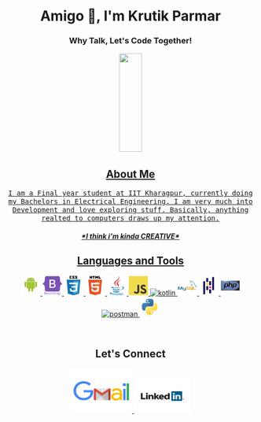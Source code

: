 <h1 align="center">Amigo 👋, I'm Krutik Parmar</h1>
<h3 align="center">Why Talk, Let's Code Together!</h3>

<p align="center"><img src="https://user-images.githubusercontent.com/72077012/198967100-a0f37deb-0388-45fa-8799-151340a83da7.png"  width="30%" height="200px">
</p>
<h2 align="center"><a href="krutikiitkgp.wixsite.com/krutik-parmar "> About Me</h2>
<p align="center"><samp>I am a Final year student at IIT Kharagpur, currently doing my Bachelors in Electrical Engineering.
  I am very much into Development and love exploring stuff. Basically, anything realted to computers draws up my attention.</samp><br></p>
  
 <h5 align="center"><i>*I think i'm kinda CREATIVE*</i></h5>


<h2 align="center">Languages and Tools</h2>
<p align="center"> <a href="https://developer.android.com" target="_blank" rel="noreferrer"> <img src="https://raw.githubusercontent.com/devicons/devicon/master/icons/android/android-original-wordmark.svg" alt="android" width="40" height="40"/> </a> <a href="https://getbootstrap.com" target="_blank" rel="noreferrer"> <img src="https://raw.githubusercontent.com/devicons/devicon/master/icons/bootstrap/bootstrap-plain-wordmark.svg" alt="bootstrap" width="40" height="40"/> </a> <a href="https://www.w3schools.com/css/" target="_blank" rel="noreferrer"> <img src="https://raw.githubusercontent.com/devicons/devicon/master/icons/css3/css3-original-wordmark.svg" alt="css3" width="40" height="40"/> </a> <a href="https://www.w3.org/html/" target="_blank" rel="noreferrer"> <img src="https://raw.githubusercontent.com/devicons/devicon/master/icons/html5/html5-original-wordmark.svg" alt="html5" width="40" height="40"/> </a> <a href="https://www.java.com" target="_blank" rel="noreferrer"> <img src="https://raw.githubusercontent.com/devicons/devicon/master/icons/java/java-original.svg" alt="java" width="40" height="40"/> </a> <a href="https://developer.mozilla.org/en-US/docs/Web/JavaScript" target="_blank" rel="noreferrer"> <img src="https://raw.githubusercontent.com/devicons/devicon/master/icons/javascript/javascript-original.svg" alt="javascript" width="40" height="40"/> </a> <a href="https://kotlinlang.org" target="_blank" rel="noreferrer"> <img src="https://www.vectorlogo.zone/logos/kotlinlang/kotlinlang-icon.svg" alt="kotlin" width="40" height="40"/> </a> <a href="https://www.mysql.com/" target="_blank" rel="noreferrer"> <img src="https://raw.githubusercontent.com/devicons/devicon/master/icons/mysql/mysql-original-wordmark.svg" alt="mysql" width="40" height="40"/> </a> <a href="https://pandas.pydata.org/" target="_blank" rel="noreferrer"> <img src="https://raw.githubusercontent.com/devicons/devicon/2ae2a900d2f041da66e950e4d48052658d850630/icons/pandas/pandas-original.svg" alt="pandas" width="40" height="40"/> </a> <a href="https://www.php.net" target="_blank" rel="noreferrer"> <img src="https://raw.githubusercontent.com/devicons/devicon/master/icons/php/php-original.svg" alt="php" width="40" height="40"/> </a> <a href="https://postman.com" target="_blank" rel="noreferrer"> <img src="https://www.vectorlogo.zone/logos/getpostman/getpostman-icon.svg" alt="postman" width="40" height="40"/> </a> <a href="https://www.python.org" target="_blank" rel="noreferrer"> <img src="https://raw.githubusercontent.com/devicons/devicon/master/icons/python/python-original.svg" alt="python" width="40" height="40"/> </a></p><br>

<h2 align="center">Let's Connect </h2>
<p align="center"> <a href="mailto:krutikparmar106@gmail.com"> <img src="https://github.com/krutik0204/Introduction/blob/main/mail.png" alt="android" width="125" height="90"/> </a><a href="https://www.linkedin.com/in/krutik-parmar-9936a71b1/" rel="noreferrer"> <img src="https://github.com/krutik0204/Introduction/blob/main/in.png.png" alt="android" width="115" height="70"/> </a></p>
